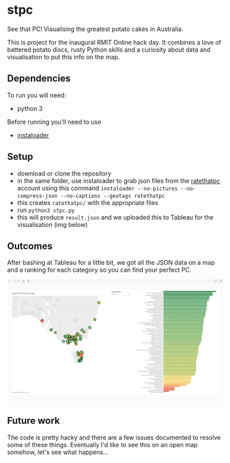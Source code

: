 # stpc
See that PC! Visualising the greatest potato cakes in Australia.

This is project for the inaugural RMIT Online hack day. It combines a love of battered potato discs, rusty Python skills and a curiosity about data and visualisation to put this info on the map.

## Dependencies
To run you will need:
* python 3 

Before running you'll need to use
* [instaloader](https://instaloader.github.io)

## Setup
* download or clone the repository
* in the same folder, use instaloader to grab json files from the [ratethatpc](https://instagram.com/ratethatpc) account using this command `instaloader --no-pictures --no-compress-json --no-captions --geotags ratethatpc`
* this creates `ratethatpc/` with the appropriate files
* run `python3 stpc.py`
* this will produce `result.json` and we uploaded this to Tableau for the visualisation (img below)

## Outcomes
After bashing at Tableau for a little bit, we got all the JSON data on a map and a ranking for each category so you can find your perfect PC.

![potato cakes visualised on Tableau](stpc.png)

## Future work
The code is pretty hacky and there are a few issues documented to resolve some of these things. 
Eventually I'd like to see this on an open map somehow, let's see what happens...
